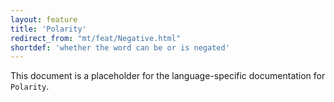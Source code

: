 ```yaml
---
layout: feature
title: 'Polarity'
redirect_from: "mt/feat/Negative.html"
shortdef: 'whether the word can be or is negated'
---
```


This document is a placeholder for the language-specific documentation
for `Polarity`.
